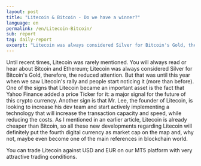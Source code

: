 ```yaml
---
layout: post
title: "Litecoin & Bitcoin - Do we have a winner?"
language: en
permalink: /en/Litecoin-Bitcoin/
sub: report
tag: daily-report
excerpt: "Litecoin was always considered Silver for Bitcoin's Gold, therefore, the reduced attention ..."
---
```

Until recent times, Litecoin was rarely mentioned. You will always read or hear about Bitcoin and Ethereum; Litecoin was always considered Silver for Bitcoin's Gold, therefore, the reduced attention. But that was until this year when we saw Litecoin's rally and people start noticing it (more than before). One of the signs that Litecoin became an important asset is the fact that Yahoo Finance added a price Ticker for it: a major signal for the future of this crypto currency. Another sign is that Mr. Lee, the founder of Litecoin, is looking to increase his dev team and start actively implementing a technology that will increase the transaction capacity and speed, while reducing the costs. As I mentioned in an earlier article, Litecoin is already cheaper than Bitcoin, so all these new developments regarding Litecoin will definitely put the fourth digital currency as market cap on the map and, why not, maybe even become one of the main references in blockchain world.


You can trade Litecoin against USD and EUR on our MT5 platform with very attractive trading conditions.